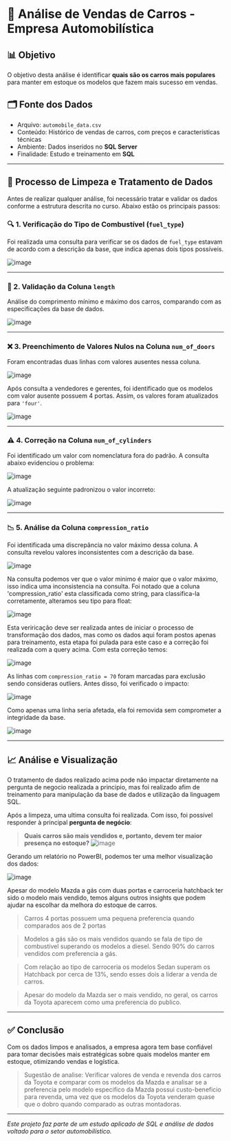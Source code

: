 # 🚗 Análise de Vendas de Carros - Empresa Automobilística

## 📊 Objetivo

O objetivo desta análise é identificar **quais são os carros mais populares** para manter em estoque os modelos que fazem mais sucesso em vendas.

## 🗂️ Fonte dos Dados

- Arquivo: `automobile_data.csv`
- Conteúdo: Histórico de vendas de carros, com preços e características técnicas
- Ambiente: Dados inseridos no **SQL Server**
- Finalidade: Estudo e treinamento em **SQL**

---

## 🧼 Processo de Limpeza e Tratamento de Dados

Antes de realizar qualquer análise, foi necessário tratar e validar os dados conforme a estrutura descrita no curso. Abaixo estão os principais passos:

### 🔍 1. Verificação do Tipo de Combustível (`fuel_type`)

Foi realizada uma consulta para verificar se os dados de `fuel_type` estavam de acordo com a descrição da base, que indica apenas dois tipos possíveis.

![image](https://github.com/user-attachments/assets/ab9947fe-101b-4965-bd73-370add47932d)

---

### 📏 2. Validação da Coluna `length`

Análise do comprimento mínimo e máximo dos carros, comparando com as especificações da base de dados.

![image](https://github.com/user-attachments/assets/9ee67810-d305-4071-81de-b01faeb8b5c1)


---

### ❌ 3. Preenchimento de Valores Nulos na Coluna `num_of_doors`

Foram encontradas duas linhas com valores ausentes nessa coluna.

![image](https://github.com/user-attachments/assets/e6c281ca-5f35-42d7-b195-523b73e19ea8)


Após consulta a vendedores e gerentes, foi identificado que os modelos com valor ausente possuem 4 portas. Assim, os valores foram atualizados para `'four'`.

![image](https://github.com/user-attachments/assets/ba99228c-63bd-41f1-8de7-cf15d840267f)


---

### ⚠️ 4. Correção na Coluna `num_of_cylinders`

Foi identificado um valor com nomenclatura fora do padrão. A consulta abaixo evidenciou o problema:

![image](https://github.com/user-attachments/assets/6f292e32-b084-4df7-9278-9f684fb1fa94)


A atualização seguinte padronizou o valor incorreto:

![image](https://github.com/user-attachments/assets/3984124d-57a0-484d-9818-4d0c6b95076f)


---

### 📉 5. Análise da Coluna `compression_ratio`

Foi identificada uma discrepância no valor máximo dessa coluna. A consulta revelou valores inconsistentes com a descrição da base.

![image](https://github.com/user-attachments/assets/98b85e35-6c70-46a5-bcd5-3c4c1265f525)

Na consulta podemos ver que o valor minimo é maior que o valor máximo, isso indica uma inconsistencia na consulta. Foi notado que a coluna 'compression_ratio' esta classificada como string, para 
classifica-la corretamente, alteramos seu tipo para float:

![image](https://github.com/user-attachments/assets/b84e009f-4318-49a7-a98c-61c8c796b3be)

Esta veriricação deve ser realizada antes de iniciar o processo de transformação dos dados, mas como os dados aqui foram postos apenas para treinamento, esta etapa foi pulada para este caso e a correção
foi realizada com a query acima. Com esta correção temos:

![image](https://github.com/user-attachments/assets/b74731dc-8cd2-4b76-8af5-d73d49dfc89f)


As linhas com `compression_ratio = 70` foram marcadas para exclusão sendo consideras outliers. Antes disso, foi verificado o impacto:

![image](https://github.com/user-attachments/assets/83c26935-f7fc-4252-bd70-829de04c36b1)


Como apenas uma linha seria afetada, ela foi removida sem comprometer a integridade da base.

![image](https://github.com/user-attachments/assets/4677271f-c33c-47a5-90dc-3c5096d9fd71)


---

## 📈 Análise e Visualização

O tratamento de dados realizado acima pode não impactar diretamente na pergunta de negocio realizada a principio, mas foi realizado afim de treinamento para manipulação da base de dados
e utilização da linguagem SQL.

Após a limpeza, uma ultima consulta foi realizada. Com isso, foi possível responder à principal **pergunta de negócio**:

> **Quais carros são mais vendidos e, portanto, devem ter maior presença no estoque?**
![image](https://github.com/user-attachments/assets/3d539ca6-039d-4d17-b7a0-2ece841bb4f4)

Gerando um relatório no PowerBI, podemos ter uma melhor visualização dos dados:

![image](https://github.com/user-attachments/assets/547cb7e5-0837-42b2-8779-60921125f781)

Apesar do modelo Mazda a gás com duas portas e carroceria hatchback ter sido o modelo mais vendido, temos alguns outros insights que podem ajudar na escolhar da melhora do estoque de carros.

> Carros 4 portas possuem uma pequena preferencia quando comparados aos de 2 portas

> Modelos a gás são os mais vendidos quando se fala de tipo de combustivel superando os modelos a diesel. Sendo 90% do carros vendidos com preferencia a gás.

> Com relação ao tipo de carroceria os modelos Sedan superam os Hatchback por cerca de 13%, sendo esses dois a liderar a venda de carros.

> Apesar do modelo da Mazda ser o mais vendido, no geral, os carros da Toyota aparecem como uma preferencia do publico.
---

## ✅ Conclusão

Com os dados limpos e analisados, a empresa agora tem base confiável para tomar decisões mais estratégicas sobre quais modelos manter em estoque, otimizando vendas e logística.

> Sugestão de analise: Verificar valores de venda e revenda dos carros da Toyota e comparar com os modelos da Mazda e analisar se a preferencia pelo modelo especifico da Mazda possui custo-beneficio para revenda, uma vez que os modelos da Toyota venderam quase que o dobro quando comparado as outras montadoras.

---

*Este projeto faz parte de um estudo aplicado de SQL e análise de dados voltado para o setor automobilístico.*

